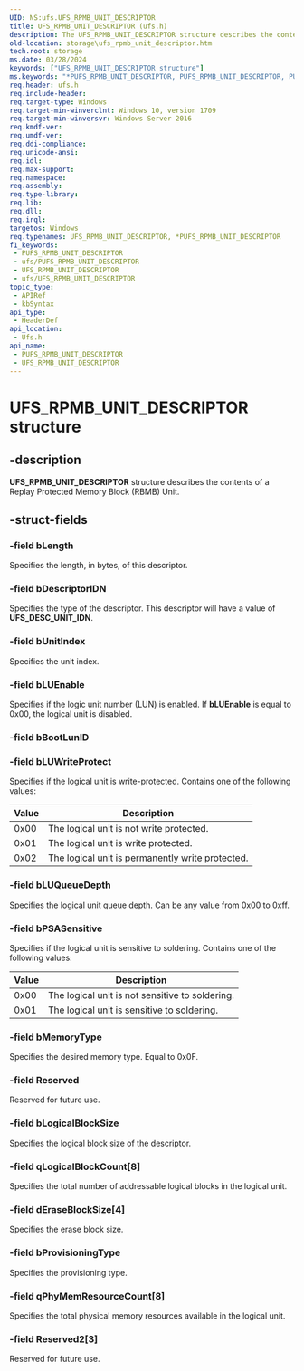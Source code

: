 ```yaml
---
UID: NS:ufs.UFS_RPMB_UNIT_DESCRIPTOR
title: UFS_RPMB_UNIT_DESCRIPTOR (ufs.h)
description: The UFS_RPMB_UNIT_DESCRIPTOR structure describes the contents of a Replay Protected Memory Block (RBMB) Unit.
old-location: storage\ufs_rpmb_unit_descriptor.htm
tech.root: storage
ms.date: 03/28/2024
keywords: ["UFS_RPMB_UNIT_DESCRIPTOR structure"]
ms.keywords: "*PUFS_RPMB_UNIT_DESCRIPTOR, PUFS_RPMB_UNIT_DESCRIPTOR, PUFS_RPMB_UNIT_DESCRIPTOR structure pointer [Storage Devices], UFS_RPMB_UNIT_DESCRIPTOR, UFS_RPMB_UNIT_DESCRIPTOR structure [Storage Devices], storage.ufs_rpmb_unit_descriptor, ufs/PUFS_RPMB_UNIT_DESCRIPTOR, ufs/UFS_RPMB_UNIT_DESCRIPTOR"
req.header: ufs.h
req.include-header: 
req.target-type: Windows
req.target-min-winverclnt: Windows 10, version 1709
req.target-min-winversvr: Windows Server 2016
req.kmdf-ver: 
req.umdf-ver: 
req.ddi-compliance: 
req.unicode-ansi: 
req.idl: 
req.max-support: 
req.namespace: 
req.assembly: 
req.type-library: 
req.lib: 
req.dll: 
req.irql: 
targetos: Windows
req.typenames: UFS_RPMB_UNIT_DESCRIPTOR, *PUFS_RPMB_UNIT_DESCRIPTOR
f1_keywords:
 - PUFS_RPMB_UNIT_DESCRIPTOR
 - ufs/PUFS_RPMB_UNIT_DESCRIPTOR
 - UFS_RPMB_UNIT_DESCRIPTOR
 - ufs/UFS_RPMB_UNIT_DESCRIPTOR
topic_type:
 - APIRef
 - kbSyntax
api_type:
 - HeaderDef
api_location:
 - Ufs.h
api_name:
 - PUFS_RPMB_UNIT_DESCRIPTOR
 - UFS_RPMB_UNIT_DESCRIPTOR
---
```


# UFS_RPMB_UNIT_DESCRIPTOR structure

## -description

**UFS_RPMB_UNIT_DESCRIPTOR** structure describes the contents of a Replay Protected Memory Block (RBMB) Unit.

## -struct-fields

### -field bLength

Specifies the length, in bytes, of this descriptor.

### -field bDescriptorIDN

Specifies the type of the descriptor. This descriptor will have a value of **UFS_DESC_UNIT_IDN**.

### -field bUnitIndex

Specifies the unit index.

### -field bLUEnable

Specifies if the logic unit number (LUN) is enabled. If **bLUEnable** is equal to 0x00, the logical unit is disabled.

### -field bBootLunID

### -field bLUWriteProtect

Specifies if the logical unit is write-protected. Contains one of the following values:

| Value | Description |
|--|--|
| 0x00 | The logical unit is not write protected. |
| 0x01 | The logical unit is write protected. |
| 0x02 | The logical unit is permanently write protected. |

### -field bLUQueueDepth

Specifies the logical unit queue depth. Can be any value from 0x00 to 0xff.

### -field bPSASensitive

Specifies if the logical unit is sensitive to soldering. Contains one of the following values:

| Value | Description |
|--|--|
| 0x00 | The logical unit is not sensitive to soldering. |
| 0x01 | The logical unit is sensitive to soldering. |

### -field bMemoryType

Specifies the desired memory type. Equal to 0x0F.

### -field Reserved

Reserved for future use.

### -field bLogicalBlockSize

Specifies the logical block size of the descriptor.

### -field qLogicalBlockCount[8]

Specifies the total number of addressable logical blocks in the logical unit.

### -field dEraseBlockSize[4]

Specifies the erase block size.

### -field bProvisioningType

Specifies the provisioning type.

### -field qPhyMemResourceCount[8]

Specifies the total physical memory resources available in the logical unit.

### -field Reserved2[3]

Reserved for future use.
